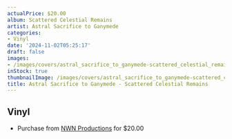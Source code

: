 ```yaml
---
actualPrice: $20.00
album: Scattered Celestial Remains
artist: Astral Sacrifice to Ganymede
categories:
- Vinyl
date: '2024-11-02T05:25:17'
draft: false
images:
- /images/covers/astral_sacrifice_to_ganymede-scattered_celestial_remains.jpg
inStock: true
thumbnailImage: /images/covers/astral_sacrifice_to_ganymede-scattered_celestial_remains-thumb.jpg
title: Astral Sacrifice to Ganymede - Scattered Celestial Remains
---
```


## Vinyl
* Purchase from [NWN Productions](http://shop.nwnprod.com/index.php?route=product/product&path=75&product_id=30402&sort=pd.name&order=ASC) for $20.00
